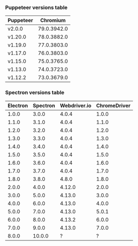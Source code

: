 ### Puppeteer versions table

| Puppeteer |  Chromium   |
| --------- | ----------- |
| v2.0.0    | 79.0.3942.0 |
| v1.20.0   | 78.0.3882.0 |
| v1.19.0   | 77.0.3803.0 |
| v1.17.0   | 76.0.3803.0 |
| v1.15.0   | 75.0.3765.0 |
| v1.13.0   | 74.0.3723.0 |
| v1.12.2   | 73.0.3679.0 |


### Spectron versions table

| Electron | Spectron | Webdriver.io | ChromeDriver |
| -------- | -------- | ------------ | ------------ |
| 1.0.0    | 3.0.0    | 4.0.4        | 1.0.0        |
| 1.1.0    | 3.1.0    | 4.0.4        | 1.1.0        |
| 1.2.0    | 3.2.0    | 4.0.4        | 1.2.0        |
| 1.3.0    | 3.3.0    | 4.0.4        | 1.3.0        |
| 1.4.0    | 3.4.0    | 4.0.4        | 1.4.0        |
| 1.5.0    | 3.5.0    | 4.0.4        | 1.5.0        |
| 1.6.0    | 3.6.0    | 4.0.4        | 1.6.0        |
| 1.7.0    | 3.7.0    | 4.0.4        | 1.7.0        |
| 1.8.0    | 3.8.0    | 4.8.0        | 1.8.0        |
| 2.0.0    | 4.0.0    | 4.12.0       | 2.0.0        |
| 3.0.0    | 5.0.0    | 4.13.0       | 3.0.0        |
| 4.0.0    | 6.0.0    | 4.13.0       | 4.0.0        |
| 5.0.0    | 7.0.0    | 4.13.0       | 5.0.1        |
| 6.0.0    | 8.0.0    | 4.13.2       | 6.0.0        |
| 7.0.0    | 9.0.0    | 4.13.0       | 7.0.0        |
| 8.0.0    | 10.0.0   | ?            | ?            |